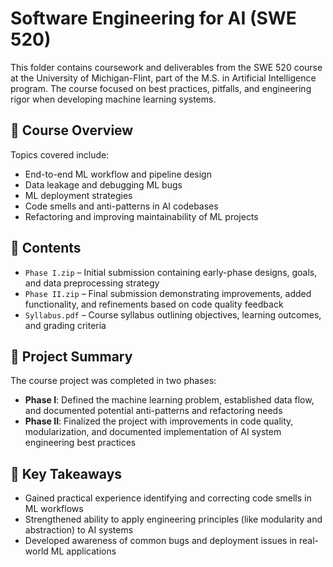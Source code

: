 # Software Engineering for AI (SWE 520)

This folder contains coursework and deliverables from the SWE 520 course at the University of Michigan-Flint, part of the M.S. in Artificial Intelligence program. The course focused on best practices, pitfalls, and engineering rigor when developing machine learning systems.

## 📌 Course Overview

Topics covered include:
- End-to-end ML workflow and pipeline design
- Data leakage and debugging ML bugs
- ML deployment strategies
- Code smells and anti-patterns in AI codebases
- Refactoring and improving maintainability of ML projects

## 📁 Contents

- `Phase I.zip` – Initial submission containing early-phase designs, goals, and data preprocessing strategy
- `Phase II.zip` – Final submission demonstrating improvements, added functionality, and refinements based on code quality feedback
- `Syllabus.pdf` – Course syllabus outlining objectives, learning outcomes, and grading criteria

## 🔬 Project Summary

The course project was completed in two phases:

- **Phase I**: Defined the machine learning problem, established data flow, and documented potential anti-patterns and refactoring needs
- **Phase II**: Finalized the project with improvements in code quality, modularization, and documented implementation of AI system engineering best practices

## 🧠 Key Takeaways

- Gained practical experience identifying and correcting code smells in ML workflows
- Strengthened ability to apply engineering principles (like modularity and abstraction) to AI systems
- Developed awareness of common bugs and deployment issues in real-world ML applications
